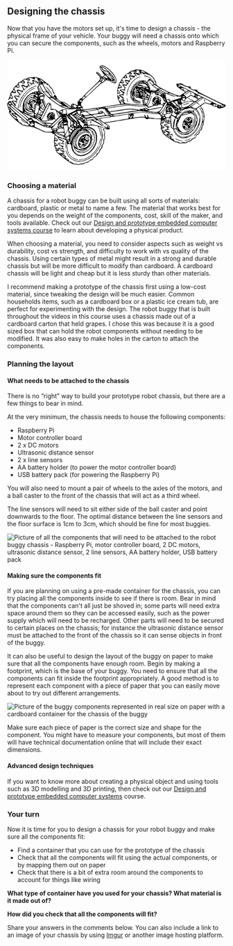 [comment]: # (
Is this step open? Y/N
If so, short description of this step:
Related links:
Related files:
)

## Designing the chassis

Now that you have the motors set up, it's time to design a chassis - the physical frame of your vehicle. Your buggy will need a chassis onto which you can secure the components, such as the wheels, motors and Raspberry Pi.

![The chassis of an automobile showing the wheels, axels and steering wheel attached to the frame](images/1_8-automobile-chassis.png)

### Choosing a material

A chassis for a robot buggy can be built using all sorts of materials: cardboard, plastic or metal to name a few. The material that works best for you depends on the weight of the components, cost, skill of the maker, and tools available. Check out our [Design and prototype embedded computer systems course](https://www.futurelearn.com/courses/embedded-systems) to learn about developing a physical product.

When choosing a material, you need to consider aspects such as weight vs durability, cost vs strength, and difficulty to work with vs quality of the chassis. Using certain types of metal might result in a strong and durable chassis but will be more difficult to modify than cardboard. A cardboard chassis will be light and cheap but it is less sturdy than other materials.

I recommend making a prototype of the chassis first using a low-cost material, since tweaking the design will be much easier. Common households items, such as a cardboard box or a plastic ice cream tub, are perfect for experimenting with the design. The robot buggy that is built throughout the videos in this course uses a chassis made out of a cardboard  carton that held grapes. I chose this was because it is a good sized box that can hold the robot components without needing to be modified. It was also easy to make holes in the carton to attach the components.

### Planning the layout

#### What needs to be attached to the chassis

There is no “right” way to build your prototype robot chassis, but there are a few things to bear in mind.

At the very minimum, the chassis needs to house the following components:

+ Raspberry Pi
+ Motor controller board
+ 2 x DC motors
+ Ultrasonic distance sensor
+ 2 x line sensors
+ AA battery holder (to power the motor controller board)
+ USB battery pack (for powering the Raspberry Pi)

You will also need to mount a pair of wheels to the axles of the motors, and a ball caster to the front of the chassis that will act as a third wheel.

The line sensors will need to sit either side of the ball caster and point downwards to the floor. The optimal distance between the line sensors and the floor surface is 1cm to 3cm, which should be fine for most buggies.

![Picture of all the components that will need to be attached to the robot buggy chassis -  Raspberry Pi, motor controller board, 2 DC motors, ultrasonic distance sensor, 2 line sensors, AA battery holder, USB battery pack](images/1_8-components-for-the-chassis)

#### Making sure the components fit

If you are planning on using a pre-made container for the chassis, you can try placing all the components inside to see if there is room. Bear in mind that the components can't all just be shoved in; some parts will need extra space around them so they can be accessed easily, such as the power supply which will need to be recharged. Other parts will need to be secured to certain places on the chassis; for instance the ultrasonic distance sensor must be attached to the front of the chassis so it can sense objects in front of the buggy.

It can also be useful to design the layout of the buggy on paper to make sure that all the components have enough room. Begin by making a footprint, which is the base of your buggy. You need to ensure that all the components can fit inside the footprint appropriately. A good method is to represent each component with a piece of paper that you can easily move about to try out different arrangements.

![Picture of the buggy components represented in real size on paper with a cardboard container for the chassis of the buggy](images/1_8-chassis-componets-on-paper)

Make sure each piece of paper is the correct size and shape for the component. You might have to measure your components, but most of them will have technical documentation online that will include their exact dimensions.

#### Advanced design techniques

If you want to know more about creating a physical object and using tools such as 3D modelling and 3D printing, then check out our [Design and prototype embedded computer systems](https://www.futurelearn.com/courses/embedded-systems) course.

### Your turn

Now it is time for you to design a chassis for your robot buggy and make sure all the components fit:

+ Find a container that you can use for the prototype of the chassis
+ Check that all the components will fit using the actual components, or by mapping them out on paper
+ Check that there is a bit of extra room around the components to account for things like wiring

**What type of container have you used for your chassis? What material is it made out of?**

**How did you check that all the components will fit?**

Share your answers in the comments below. You can also include a link to an image of your chassis by using [Imgur](https://imgur.com/) or another image hosting platform.

